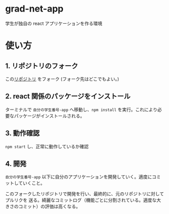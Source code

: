 # grad-net-app

学生が独自の react アプリケーションを作る環境

# 使い方

## 1. リポジトリのフォーク

この[リポジトリ](https://github.com/class-of-grad-net-2023/grad-net-app) をフォーク (フォーク先はどこでもよい。)

## 2. react 関係のパッケージをインストール

ターミナルで `自分の学生番号-app` へ移動し、`npm install` を実行。これにより必要なパッケージがインストールされる。

## 3. 動作確認

`npm start` し、正常に動作しているか確認

## 4. 開発

`自分の学生番号-app` 以下に自分のアプリケーションを開発していく。適度にコミットしていくこと。

このフォークしたリポジトリで開発を行い、最終的に、元のリポジトリに対してプルリクを
送る。綺麗なコミットログ（機能ごとに分割されている。適度な大きさのコミット）の評価は高くなる。
